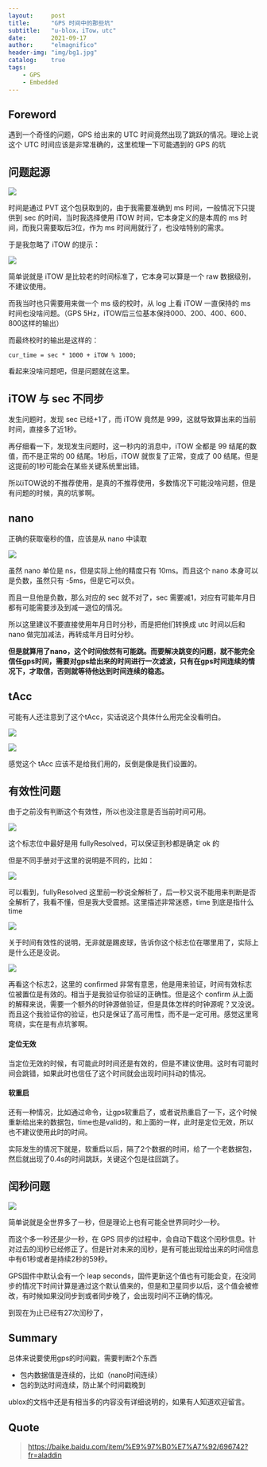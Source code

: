 ```yaml
---
layout:     post
title:      "GPS 时间中的那些坑"
subtitle:   "u-blox，iTow，utc"
date:       2021-09-17
author:     "elmagnifico"
header-img: "img/bg1.jpg"
catalog:    true
tags:
    - GPS
    - Embedded
---
```


## Foreword

遇到一个奇怪的问题，GPS 给出来的 UTC 时间竟然出现了跳跃的情况。理论上说这个 UTC 时间应该是非常准确的，这里梳理一下可能遇到的 GPS 的坑



## 问题起源

![](https://img.elmagnifico.tech/static/upload/elmagnifico/y7IoO1GYES3XNbP.png)

时间是通过 PVT 这个包获取到的，由于我需要准确到 ms 时间，一般情况下只提供到 sec 的时间，当时我选择使用 iTOW 时间，它本身定义的是本周的 ms 时间，而我只需要取后3位，作为 ms 时间用就行了，也没啥特别的需求。

于是我忽略了 iTOW 的提示：

![](https://img.elmagnifico.tech/static/upload/elmagnifico/ZvWOgydpXJURswq.png)

简单说就是 iTOW 是比较老的时间标准了，它本身可以算是一个 raw 数据级别，不建议使用。

而我当时也只需要用来做一个 ms 级的校时，从 log 上看 iTOW 一直保持的 ms 时间也没啥问题。（GPS 5Hz，iTOW后三位基本保持000、200、400、600、800这样的输出）

而最终校时的输出是这样的：

```
cur_time = sec * 1000 + iTOW % 1000;
```

看起来没啥问题吧，但是问题就在这里。



## iTOW 与 sec 不同步

发生问题时，发现 sec 已经+1了，而 iTOW 竟然是 999，这就导致算出来的当前时间，直接多了近1秒。

再仔细看一下，发现发生问题时，这一秒内的消息中，iTOW 全都是 99 结尾的数值，而不是正常的 00 结尾。1秒后，iTOW 就恢复了正常，变成了 00 结尾。但是这提前的1秒可能会在某些关键系统里出错。

所以iTOW说的不推荐使用，是真的不推荐使用，多数情况下可能没啥问题，但是有问题的时候，真的坑爹啊。



## nano

正确的获取毫秒的值，应该是从 nano 中读取

![](https://img.elmagnifico.tech/static/upload/elmagnifico/3NpcPKwqJRF54xh.png)

虽然 nano 单位是 ns，但是实际上他的精度只有 10ms。而且这个 nano 本身可以是负数，虽然只有 -5ms，但是它可以负。

而且一旦他是负数，那么对应的 sec 就不对了，sec 需要减1，对应有可能年月日都有可能需要涉及到减一退位的情况。

所以这里建议不要直接使用年月日时分秒，而是把他们转换成 utc 时间以后和 nano 做完加减法，再转成年月日时分秒。



**但是就算用了nano，这个时间依然有可能跳。而要解决跳变的问题，就不能完全信任gps时间，需要对gps给出来的时间进行一次滤波，只有在gps时间连续的情况下，才取信，否则就等待他达到时间连续的稳态。**



## tAcc

可能有人还注意到了这个tAcc，实话说这个具体什么用完全没看明白。

![](https://img.elmagnifico.tech/static/upload/elmagnifico/3GPvWYwfmjX5UH2.png)

![](https://img.elmagnifico.tech/static/upload/elmagnifico/TDmOlJ9VCUPtnK2.png)

感觉这个 tAcc 应该不是给我们用的，反倒是像是我们设置的。



## 有效性问题

由于之前没有判断这个有效性，所以也没注意是否当前时间可用。

![](https://img.elmagnifico.tech/static/upload/elmagnifico/pScuV3bjWDEgUy5.png)

这个标志位中最好是用 fullyResolved，可以保证到秒都是确定 ok 的

但是不同手册对于这里的说明是不同的，比如：

![](https://img.elmagnifico.tech/static/upload/elmagnifico/3sdZPlbouxH4R5L.png)

可以看到，fullyResolved 这里前一秒说全解析了，后一秒又说不能用来判断是否全解析了，我看不懂，但是我大受震撼。这里描述非常迷惑，time 到底是指什么 time



![](https://img.elmagnifico.tech/static/upload/elmagnifico/DeVRkzBjScoX687.png)

关于时间有效性的说明，无非就是踢皮球，告诉你这个标志位在哪里用了，实际上是什么还是没说。



![](https://img.elmagnifico.tech/static/upload/elmagnifico/LqQ8XmDoMCEvhAc.png)

再看这个标志2，这里的 confirmed 非常有意思，他是用来验证，时间有效标志位被置位是有效的。相当于是我验证你验证的正确性。但是这个 confirm 从上面的解释来说，需要一个额外的时钟源做验证，但是具体怎样的时钟源呢？又没说。而且这个我验证你的验证，也只是保证了高可用性，而不是一定可用。感觉这里弯弯绕，实在是有点坑爹啊。



#### 定位无效

当定位无效的时候，有可能此时时间还是有效的，但是不建议使用。这时有可能时间会跳错，如果此时也信任了这个时间就会出现时间抖动的情况。



#### 软重启

还有一种情况，比如通过命令，让gps软重启了，或者说热重启了一下，这个时候重新给出来的数据包，time也是valid的，和上面的一样，此时是定位无效，所以也不建议使用此时的时间。

实际发生的情况下就是，软重启以后，隔了2个数据的时间，给了一个老数据包，然后就出现了0.4s的时间跳跃，关键这个包是往回跳了。



## 闰秒问题

![](https://img.elmagnifico.tech/static/upload/elmagnifico/kcPqoBhEHJlwKYx.png)

简单说就是全世界多了一秒，但是理论上也有可能全世界同时少一秒。

而这个多一秒还是少一秒，在 GPS 同步的过程中，会自动下载这个闰秒信息。针对过去的闰秒已经修正了。但是针对未来的闰秒，是有可能出现给出来的时间信息中有61秒或者是持续2秒的59秒。

GPS固件中默认会有一个 leap seconds，固件更新这个值也有可能会变，在没同步的情况下时间计算是通过这个默认值来的，但是和卫星同步以后，这个值会被修改，有时候如果没同步到或者同步晚了，会出现时间不正确的情况。

到现在为止已经有27次闰秒了，



## Summary

总体来说要使用gps的时间戳，需要判断2个东西

- 包内数据值是连续的，比如（nano时间连续）
- 包的到达时间连续，防止某个时间戳晚到



ublox的文档中还是有相当多的内容没有详细说明的，如果有人知道欢迎留言。



## Quote

>https://baike.baidu.com/item/%E9%97%B0%E7%A7%92/696742?fr=aladdin

